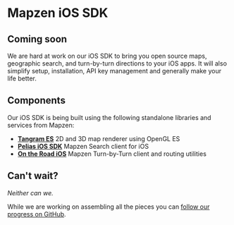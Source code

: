 # Mapzen iOS SDK

## Coming soon

We are hard at work on our iOS SDK to bring you open source maps, geographic search, and turn-by-turn directions to your iOS apps. It will also simplify setup, installation, API key management and generally make your life better.

## Components

Our iOS SDK is being built using the following standalone libraries and services from Mapzen:

* **[Tangram ES](https://github.com/tangrams/tangram-es)** 2D and 3D map renderer using OpenGL ES
* **[Pelias iOS SDK](https://github.com/pelias/pelias-ios-sdk)** Mapzen Search client for iOS
* **[On the Road iOS](https://github.com/mapzen/on-the-road_ios)** Mapzen Turn-by-Turn client and routing utilities

## Can't wait?

*Neither can we.*

While we are working on assembling all the pieces you can [follow our progress on GitHub](https://github.com/mapzen/ios).
